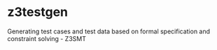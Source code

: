 # z3testgen
Generating test cases and test data based on formal specification and constraint solving - Z3SMT
